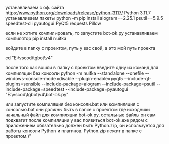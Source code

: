 устанавливаем с оф. сайта
 https:/www.python.org/downloads/release/python-3117/
Python 3.11.7
устанавливаем пакеты
python -m pip install aiogram==2.25.1 psutil==5.9.5 speedtest-cli pyautogui PyQt5 requests Pillow

если не хотите компилировать, то запустите bot-ok.py
устанавливаем компилятор
pip install nuitka

войдите в папку с проектом, путь у вас свой, а это мой путь проекта

cd "E:\vscod\tgbot\v4"

после того как вошли в папку с проектом введите одну из команд для компиляции
без консоли
python -m nuitka --standalone --onefile --windows-console-mode=disable --plugin-enable=pyqt5 --include-qt-plugins=sensible --include-package=aiogram --include-package=psutil --include-package=speedtest --include-package=pyautogui "E:\vscod\tgbot\v4\bot-ok.py"

или запустите
компиляция без консоли.bat
 или
компиляция с консолью.bat
они должны быть в папке с проектом где исходники
начальный файл для компиляции bot-ok.py, остальные файлы он сам подхватит
после компиляции у вас появиться bot-ok.exe
рядом с приложением обязательно должен быть Python.zip, он используется для работы консоли Python и плагинов.
Python.zip лежит в папке с проектом.)”